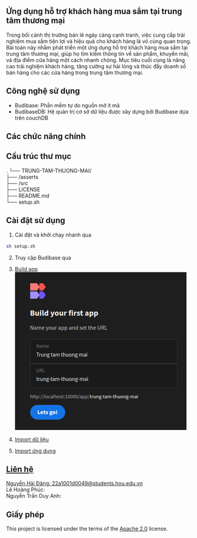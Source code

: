 ## Ứng dụng hỗ trợ khách hàng mua sắm tại trung tâm thương mại

Trong bối cảnh thị trường bán lẻ ngày càng cạnh tranh, việc cung cấp trải nghiệm mua sắm tiện lợi và hiệu quả cho khách hàng là vô cùng quan trọng. Bài toán này nhằm phát triển một ứng dụng hỗ trợ khách hàng mua sắm tại trung tâm thương mại, giúp họ tìm kiếm thông tin về sản phẩm, khuyến mãi, và địa điểm cửa hàng một cách nhanh chóng. Mục tiêu cuối cùng là nâng cao trải nghiệm khách hàng, tăng cường sự hài lòng và thúc đẩy doanh số bán hàng cho các cửa hàng trong trung tâm thương mại.

## Công nghệ sử dụng

- Budibase: Phần mềm tự do nguồn mở ít mã
- BudibaseDB: Hệ quản trị cơ sở dữ liệu được xây dựng bởi Budibase dựa trên couchDB

## Các chức năng chính

## Cấu trúc thư mục
.
└── TRUNG-TAM-THUONG-MAI/<br>
    ├── /asserts<br>
    ├── /src<br>
    ├── LICENSE<br>
    ├── README.md<br>
    └── setup.sh

## Cài đặt sử dụng

1. Cài đặt và khởi chạy nhanh qua
```bash
sh setup.sh
```

2. Truy cập Budibase qua <a href="localhost:10000">

3. Build app<br>
![Build Budibase app](./asserts/build-budibase-app.png)

4. Import dữ liệu

5. Import ứng dụng

## Liên hệ

Nguyễn Hải Đăng: 22a1001d0049@students.hou.edu.vn<br>
Lê Hoàng Phúc:<br>
Nguyễn Trần Duy Anh:<br> 

## Giấy phép

This project is licensed under the terms of the [Apache 2.0](LICENSE) license.